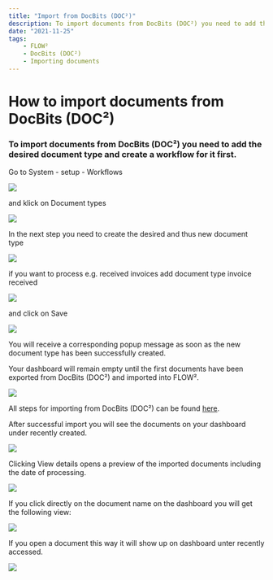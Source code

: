 ```yaml
---
title: "Import from DocBits (DOC²)"
description: To import documents from DocBits (DOC²) you need to add the desired document type and create a workflow for it first.s
date: "2021-11-25"
tags:
    - FLOW²
    - DocBits (DOC²)
    - Importing documents
---
```


# How to import documents from DocBits (DOC²)

### To import documents from DocBits (DOC²) you need to add the desired document type and create a workflow for it first.

Go to System - setup - Workflows

![](/_images/docbits/FLOW2_Workflows_Document-types-1024x585.png)

and klick on Document types

![](/_images/docbits/FLOW2_Document-Types-1-1024x586.png)

In the next step you need to create the desired and thus new document type

![](/_images/docbits/FLOW2_create-document-type-1024x569.png)

if you want to process e.g. received invoices add document type invoice received

![](/_images/docbits/FLOW2_create-document_invoice-received-1024x585.png)

and click on Save

![](/_images/docbits/FLOW2_document-type-created-successfully-1024x586.png)

You will receive a corresponding popup message as soon as the new document type has been successfully created.

Your dashboard will remain empty until the first documents have been exported from DocBits (DOC²) and imported into FLOW².

![](/_images/docbits/FLOW2_Dashboard-empty-1024x586.png)

All steps for importing from DocBits (DOC²) can be found [here](/docbits/doc2app/settings/export/export-to-flow2/).

After successful import you will see the documents on your dashboard under recently created.

![](/_images/docbits/FLOW2_Dashboard-with-imported-documents-1024x585.png)

Clicking View details opens a preview of the imported documents including the date of processing.

![](/_images/docbits/FLOW2_recently-created_preview-1024x586.png)

If you click directly on the document name on the dashboard you will get the following view:

![](/_images/docbits/FLOW2_Preview-of-document-1024x584.png)

If you open a document this way it will show up on dashboard unter recently accessed.

![](/_images/docbits/FLOW2_Dashboard_Documents-recently-accessed-1024x586.png)
